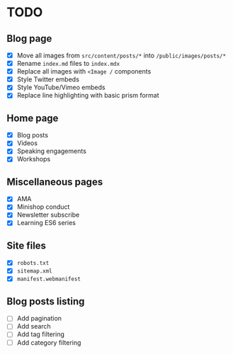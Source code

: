 # TODO

## Blog page

- [x] Move all images from `src/content/posts/*` into `/public/images/posts/*`
- [x] Rename `index.md` files to `index.mdx`
- [x] Replace all images with `<Image /` components
- [x] Style Twitter embeds
- [x] Style YouTube/Vimeo embeds
- [x] Replace line highlighting with basic prism format

## Home page

- [x] Blog posts
- [x] Videos
- [x] Speaking engagements
- [x] Workshops

## Miscellaneous pages

- [x] AMA
- [x] Minishop conduct
- [x] Newsletter subscribe
- [x] Learning ES6 series

## Site files

- [x] `robots.txt`
- [x] `sitemap.xml`
- [x] `manifest.webmanifest`

## Blog posts listing

- [ ] Add pagination
- [ ] Add search
- [ ] Add tag filtering
- [ ] Add category filtering
